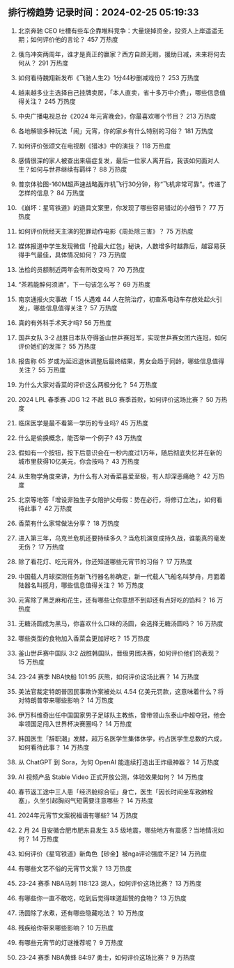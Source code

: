 
## 排行榜趋势 记录时间：2024-02-25 05:19:33
  
  1. 北京奔驰 CEO 吐槽有些车企靠堆料竞争：大量烧掉资金，投资人上岸遥遥无期；如何评价他的言论？ 457 万热度
    
  2. 俄乌冲突两周年，谁才是真正的赢家？西方自顾无暇，援助日减，未来将何去何从？ 291 万热度
    
  3. 如何看待魏翔新发布《飞驰人生2》1分44秒删减戏份？ 253 万热度
    
  4. 越来越多业主选择自己挂牌卖房，「本人直卖，省十多万中介费」，哪些信息值得关注？ 245 万热度
    
  5. 中央广播电视总台《2024 年元宵晚会》，你最喜欢哪个节目？ 213 万热度
    
  6. 各地解锁多种玩法「闹」元宵，你的家乡有什么特别的习俗？ 181 万热度
    
  7. 如何评价张颂文在电视剧《猎冰》中的演技？ 118 万热度
    
  8. 感情很深的家人被查出来癌症复发，最后一位家人离开后，我该如何面对人生？如何与世界继续有羁绊？ 88 万热度
    
  9. 普京体验图-160M超声速战略轰炸机飞行30分钟，称“飞机非常可靠”。传递了怎样的信息？ 84 万热度
    
  10. 《崩坏：星穹铁道》的道具文案里，你发现了哪些容易错过的小细节？ 77 万热度
    
  11. 如何评价阮经天主演的犯罪动作电影《周处除三害》？ 75 万热度
    
  12. 媒体报道中学生发现微信「抢最大红包」秘诀，人数增多时越靠后，越容易获得手气最佳，具体情况如何？ 73 万热度
    
  13. 法检的员额制近两年会有所改变吗？ 70 万热度
    
  14. “茶若能醉何须酒”，下一句该怎么写？ 69 万热度
    
  15. 南京通报火灾事故「 15 人遇难 44 人在院治疗，初查系电动车存放处起火引发」，哪些信息值得关注？ 57 万热度
    
  16. 真的有外科手术天才吗? 56 万热度
    
  17. 国乒女队 3-2 战胜日本队夺得釜山世乒赛冠军，实现世乒赛女团六连冠，如何评价她们的发挥？ 55 万热度
    
  18. 报告称 65 岁或为延迟退休调整后最终结果，男女会趋于同龄，哪些信息值得关注？ 55 万热度
    
  19. 为什么大家对香菜的评价这么两极分化？ 54 万热度
    
  20. 2024 LPL 春季赛 JDG 1:2 不敌 BLG 赛季首败，如何评价这场比赛？ 50 万热度
    
  21. 临床医学是最不看第一学历的专业吗? 45 万热度
    
  22. 什么是偷换概念，能否举一个例子? 43 万热度
    
  23. 假如有一个按钮，按下后意识会在一秒内度过1万年，随后彻底失忆并在新的城市里获得10亿美元，你会按吗？ 43 万热度
    
  24. 从生物学角度来讲，为什么有人对香菜喜爱至极，有人却深恶痛绝？ 42 万热度
    
  25. 北京等地答「增设非独生子女陪护父母假：势在必行，将修订立法」，如何看待此事？ 42 万热度
    
  26. 香菜有什么家常做法分享？ 18 万热度
    
  27. 进入第三年，乌克兰危机还要持续多久？当危机演变成持久战，谁能真的毫发无伤？ 17 万热度
    
  28. 除了看花灯、吃元宵外，你还知道哪些元宵节的习俗？ 17 万热度
    
  29. 中国载人月球探测任务新飞行器名称确定，新一代载人飞船名叫梦舟，月面着陆器名叫揽月，哪些信息值得关注？ 16 万热度
    
  30. 元宵除了黑芝麻和花生，还有哪些让你意想不到却还有点好吃的馅料？ 16 万热度
    
  31. 无糖汤圆成为黑马，你喜欢什么口味的汤圆，会选择无糖汤圆吗？ 16 万热度
    
  32. 哪些类型的食物加入香菜会更加好吃？ 15 万热度
    
  33. 釜山世乒赛中国队 3:2 战胜韩国队，晋级男团决赛，如何评价他们的表现？ 15 万热度
    
  34. 23-24 赛季 NBA快船 101:95 灰熊，如何评价这场比赛？ 14 万热度
    
  35. 美法官裁定特朗普因民事欺诈案被处以 4.54 亿美元罚款，这意味着什么？将对特朗普带来哪些影响？ 14 万热度
    
  36. 伊万科维奇出任中国国家男子足球队主教练，曾带领山东泰山中超夺冠，他会率领国足闯入世界杯决赛圈吗？ 14 万热度
    
  37. 韩国医生「辞职潮」发酵，超万名医学生集体休学，约占医学生总数的六成，如何看待此事？ 14 万热度
    
  38. 从 ChatGPT 到 Sora，为何 OpenAI 能连续打造出王炸级神器？ 14 万热度
    
  39. AI 视频产品 Stable Video 正式开放公测，体验效果如何？ 14 万热度
    
  40. 春节返工途中三人患「经济舱综合征」身亡，医生「因长时间坐车致肺栓塞」，久坐引起胸闷气短需要注意哪些？ 14 万热度
    
  41. 2024年元宵节文案祝福语有哪些? 14 万热度
    
  42. 2 月 24 日安徽合肥市肥东县发生 3.5 级地震，哪些地方有震感？当地情况如何？ 14 万热度
    
  43. 如何评价《星穹铁道》新角色【砂金】被nga评论强度不足? 14 万热度
    
  44. 有哪些文艺不俗的元宵节文案？ 13 万热度
    
  45. 23-24 赛季 NBA马刺 118:123 湖人，如何评价这场比赛？ 13 万热度
    
  46. 有哪些你一直不敢吃，吃到后觉得味道超赞的食物？ 13 万热度
    
  47. 汤圆除了水煮，还有哪些隐藏吃法？ 10 万热度
    
  48. 残疾给你带来哪些影响？ 10 万热度
    
  49. 有哪些元宵节的灯谜推荐呢？ 9 万热度
    
  50. 23-24 赛季 NBA黄蜂 84:97 勇士，如何评价这场比赛？ 9 万热度
    